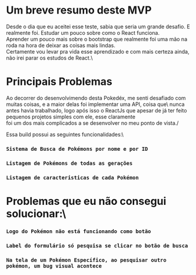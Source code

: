 # Um breve resumo deste MVP

Desde o dia que eu aceitei esse teste, sabia que seria um grande desafio. E realmente foi. Estudar um pouco sobre como o React funciona.\
Aprender um pouco mais sobre o bootstrap que realmente foi uma mão na roda na hora de deixar as coisas mais lindas.\
Certamente vou levar pra vida esse aprendizado e com mais certeza ainda, não irei parar os estudos de React.\

# Principais Problemas

Ao decorrer do desenvolvimendo desta Pokedéx, me senti desafiado com muitas coisas, e a maior delas foi implementar uma API, coisa que\ 
nunca antes havia trabalhado, logo após isso o ReactJs que apesar de já ter feito pequenos projetos simples com ele, esse claramente\
foi um dos mais complicados a se desenvolver no meu ponto de vista./

Essa build possui as seguintes funcionalidades:\
### `Sistema de Busca de Pokémons por nome e por ID`
### `Listagem de Pokémons de todas as gerações`
### `Listagem de caracteristicas de cada Pokémon`

# Problemas que eu não consegui solucionar:\
### `Logo do Pokémon não está funcionando como botão`
### `Label do formulário só pesquisa se clicar no botão de busca`
### `Na tela de um Pokémon Específico, ao pesquisar outro pokémon, um bug visual acontece`
